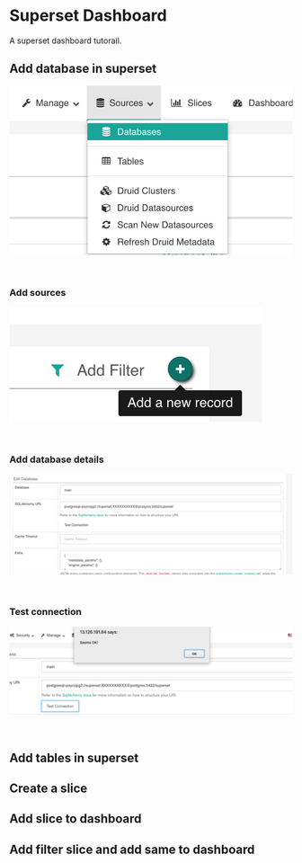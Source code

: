 # Superset Dashboard #
A superset dashboard tutorail.

## Add database in superset ##

![create-sources](https://github.com/prashantjha/superset-dashboard/blob/master/images/Sources.png)

</br>

### Add sources ###
![add-sources](https://github.com/prashantjha/superset-dashboard/blob/master/images/addsource.png)

</br>


### Add database details ###
![add-sources](https://github.com/prashantjha/superset-dashboard/blob/master/images/dbdetails.png)

</br>


### Test connection ###
![add-sources](https://github.com/prashantjha/superset-dashboard/blob/master/images/sucessconnection.png)

</br>

## Add tables in superset ##

## Create a slice ##

## Add slice to dashboard ##

## Add filter slice and add same to dashboard ##
